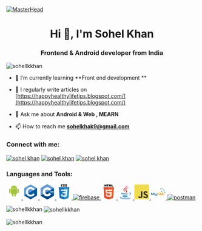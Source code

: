 [![MasterHead](![4911013_2517915](https://user-images.githubusercontent.com/111686657/228750441-6bbb5a78-6999-4d33-a126-c47c52b1efa3.jpg)auto=compress&cs=tinysrgb&w=1260&h=750&dpr=1)](https://https://images.pexels.com/photos/159394/pc-computer-android-android-pc-159394.jpeg?auto=compress&cs=tinysrgb&w=1260&h=750&dpr=1)
<h1 align="center">Hi 👋, I'm Sohel Khan</h1>
<h3 align="center">Frontend & Android developer from India</h3>


<p align="left"> <img src="https://komarev.com/ghpvc/?username=sohellkkhan&label=Profile%20views&color=0e75b6&style=flat" alt="sohellkkhan" /> </p>

- 🌱 I’m currently learning **Front end  development **

- 📝 I regularly write articles on [https://happyhealthylifetips.blogspot.com/](https://happyhealthylifetips.blogspot.com/)

- 💬 Ask me about **Android & Web , MEARN**

- 📫 How to reach me **sohelkhak9@gmail.com**

<h3 align="left">Connect with me:</h3>
<p align="left">
<a href="https://twitter.com/@sohelkhak786" target="blank"><img align="center" src="https://raw.githubusercontent.com/rahuldkjain/github-profile-readme-generator/master/src/images/icons/Social/twitter.svg" alt="sohel khan" height="30" width="40" /></a>
<a href="https://linkedin.com/in/sohel khan" target="blank"><img align="center" src="https://raw.githubusercontent.com/rahuldkjain/github-profile-readme-generator/master/src/images/icons/Social/linked-in-alt.svg" alt="sohel khan" height="30" width="40" /></a>
<a href="https://www.youtube.com/c/sohel khan" target="blank"><img align="center" src="https://raw.githubusercontent.com/rahuldkjain/github-profile-readme-generator/master/src/images/icons/Social/youtube.svg" alt="sohel khan" height="30" width="40" /></a>
</p>

<h3 align="left">Languages and Tools:</h3>
<p align="left"> <a href="https://developer.android.com" target="_blank" rel="noreferrer"> <img src="https://raw.githubusercontent.com/devicons/devicon/master/icons/android/android-original-wordmark.svg" alt="android" width="40" height="40"/> </a> <a href="https://www.cprogramming.com/" target="_blank" rel="noreferrer"> <img src="https://raw.githubusercontent.com/devicons/devicon/master/icons/c/c-original.svg" alt="c" width="40" height="40"/> </a> <a href="https://www.w3schools.com/cpp/" target="_blank" rel="noreferrer"> <img src="https://raw.githubusercontent.com/devicons/devicon/master/icons/cplusplus/cplusplus-original.svg" alt="cplusplus" width="40" height="40"/> </a> <a href="https://www.w3schools.com/css/" target="_blank" rel="noreferrer"> <img src="https://raw.githubusercontent.com/devicons/devicon/master/icons/css3/css3-original-wordmark.svg" alt="css3" width="40" height="40"/> </a> <a href="https://firebase.google.com/" target="_blank" rel="noreferrer"> <img src="https://www.vectorlogo.zone/logos/firebase/firebase-icon.svg" alt="firebase" width="40" height="40"/> </a> <a href="https://www.w3.org/html/" target="_blank" rel="noreferrer"> <img src="https://raw.githubusercontent.com/devicons/devicon/master/icons/html5/html5-original-wordmark.svg" alt="html5" width="40" height="40"/> </a> <a href="https://www.java.com" target="_blank" rel="noreferrer"> <img src="https://raw.githubusercontent.com/devicons/devicon/master/icons/java/java-original.svg" alt="java" width="40" height="40"/> </a> <a href="https://developer.mozilla.org/en-US/docs/Web/JavaScript" target="_blank" rel="noreferrer"> <img src="https://raw.githubusercontent.com/devicons/devicon/master/icons/javascript/javascript-original.svg" alt="javascript" width="40" height="40"/> </a>  <a href="https://www.mysql.com/" target="_blank" rel="noreferrer"> <img src="https://raw.githubusercontent.com/devicons/devicon/master/icons/mysql/mysql-original-wordmark.svg" alt="mysql" width="40" height="40"/> </a> <a href="https://postman.com" target="_blank" rel="noreferrer"> <img src="https://www.vectorlogo.zone/logos/getpostman/getpostman-icon.svg" alt="postman" width="40" height="40"/> </a> </p>

<p><img align="left" src="https://github-readme-stats.vercel.app/api/top-langs?username=sohellkkhan&show_icons=true&locale=en&layout=compact" alt="sohellkkhan" /></p>

<p>&nbsp;<img align="center" src="https://github-readme-stats.vercel.app/api?username=sohellkkhan&show_icons=true&locale=en" alt="sohellkkhan" /></p>

<p><img align="center" src="https://github-readme-streak-stats.herokuapp.com/?user=sohellkkhan&" alt="sohellkkhan" /></p>
